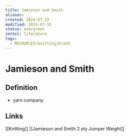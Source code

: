 ```yaml
---
title: Jamieson and Smith
aliases: 
created: 2024-07-15
modified: 2024-07-15
status: evergreen
zettel: literature
tags:
  - RESOURCES/knitting/brand
---
```

# Jamieson and Smith
## Definition
- yarn company
## Links
[[Knitting]]
[[Jamieson and Smith 2 ply Jumper Weight]]
